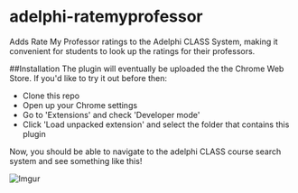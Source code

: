 # adelphi-ratemyprofessor
Adds Rate My Professor ratings to the Adelphi CLASS System, making it convenient for students to look up the ratings for their professors.

##Installation
The plugin will eventually be uploaded the the Chrome Web Store.  If you'd like to try it out before then:

- Clone this repo
- Open up your Chrome settings
- Go to 'Extensions' and check 'Developer mode'
- Click 'Load unpacked extension' and select the folder that contains this plugin

Now, you should be able to navigate to the adelphi CLASS course search system and see something like this!

![Imgur](http://i.imgur.com/TqtSFGE.png?1)
